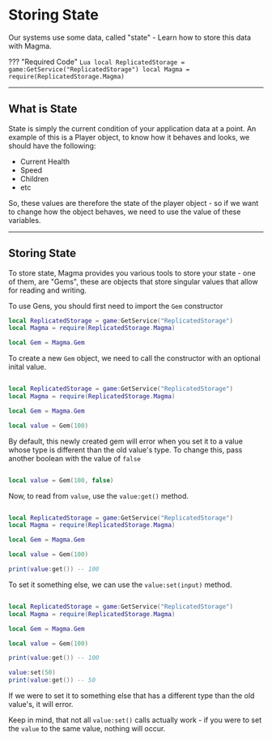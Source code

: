 # **Storing State**
Our systems use some data, called "state" - Learn how to store this data with Magma.

??? "Required Code"
    ```Lua
    local ReplicatedStorage = game:GetService("ReplicatedStorage")
    local Magma = require(ReplicatedStorage.Magma)
    ```
______

## **What is State**
State is simply the current condition of your application data at a point. An example of this is a Player object, to know how it behaves and looks, we should have the following:

* Current Health
* Speed
* Children
* etc

So, these values are therefore the state of the player object - so if we want to change how the object behaves, we need to use the value of these variables.

______

## **Storing State**

To store state, Magma provides you various tools to store your state - one of them, are "Gems", these are objects that store singular values that allow for reading and writing.


To use Gens, you should first need to import the `Gem` constructor

```Lua
local ReplicatedStorage = game:GetService("ReplicatedStorage")
local Magma = require(ReplicatedStorage.Magma)

local Gem = Magma.Gem
```

To create a new `Gem` object, we need to call the constructor with an optional inital value.

```Lua

local ReplicatedStorage = game:GetService("ReplicatedStorage")
local Magma = require(ReplicatedStorage.Magma)

local Gem = Magma.Gem

local value = Gem(100)
```

By default, this newly created gem will error when you set it to a value whose type is different than the old value's type. To change this, pass another boolean with the value of `false`

```Lua

local value = Gem(100, false)
```

Now, to read from `value`, use the `value:get()` method.

```Lua

local ReplicatedStorage = game:GetService("ReplicatedStorage")
local Magma = require(ReplicatedStorage.Magma)

local Gem = Magma.Gem

local value = Gem(100)

print(value:get()) -- 100
```

To set it something else, we can use the `value:set(input)` method.

```Lua

local ReplicatedStorage = game:GetService("ReplicatedStorage")
local Magma = require(ReplicatedStorage.Magma)

local Gem = Magma.Gem

local value = Gem(100)

print(value:get()) -- 100

value:set(50)
print(value:get()) -- 50
```

If we were to set it to something else that has a different type than the old value's, it will error.


Keep in mind, that not all `value:set()` calls actually work - if you were to set the `value` to the same value, nothing will occur.
